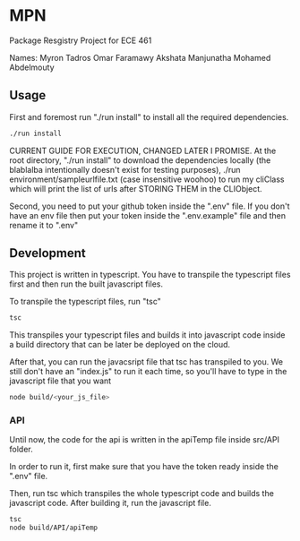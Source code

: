 # MPN

Package Resgistry Project for ECE 461

Names:
Myron Tadros
Omar Faramawy
Akshata Manjunatha
Mohamed Abdelmouty

## Usage

First and foremost run "./run install" to install all the required dependencies.

```bash
./run install
```

CURRENT GUIDE FOR EXECUTION, CHANGED LATER I PROMISE.
At the root directory, "./run install" to download the dependencies locally (the blablalba intentionally doesn't exist for testing purposes), ./run environment/sampleurlfile.txt (case insensitive woohoo) to run my cliClass which will print the list of urls after STORING THEM in the CLIObject.

Second, you need to put your github token inside the ".env" file. If you don't have an env file then put your token inside the ".env.example" file and then rename it to ".env"

## Development

This project is written in typescript. You have to transpile the typescript files first and then run the built javascript files.

To transpile the typescript files, run "tsc"

```bash
tsc
```

This transpiles your typescript files and builds it into javascript code inside a build directory that can be later be deployed on the cloud.

After that, you can run the javacsript file that tsc has transpiled to you. We still don't have an "index.js" to run it each time, so you'll have to type in the javascript file that you want

```bash
node build/<your_js_file>
```

### API

Until now, the code for the api is written in the apiTemp file inside src/API folder.

In order to run it, first make sure that you have the token ready inside the ".env" file.

Then, run tsc which transpiles the whole typescript code and builds the javascript code. After building it, run the javascript file.

```bash
tsc
node build/API/apiTemp
```
